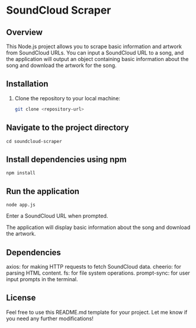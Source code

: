 # SoundCloud Scraper

## Overview

This Node.js project allows you to scrape basic information and artwork from SoundCloud URLs. You can input a SoundCloud URL to a song, and the application will output an object containing basic information about the song and download the artwork for the song.

## Installation

1. Clone the repository to your local machine:
   ```bash
   git clone <repository-url>
   ```

## Navigate to the project directory

`cd soundcloud-scraper`

## Install dependencies using npm

`npm install`

## Run the application

`node app.js`

Enter a SoundCloud URL when prompted.

The application will display basic information about the song and download the artwork.

## Dependencies

axios: for making HTTP requests to fetch SoundCloud data.
cheerio: for parsing HTML content.
fs: for file system operations.
prompt-sync: for user input prompts in the terminal.

## License

Feel free to use this README.md template for your project. Let me know if you need any further modifications!
